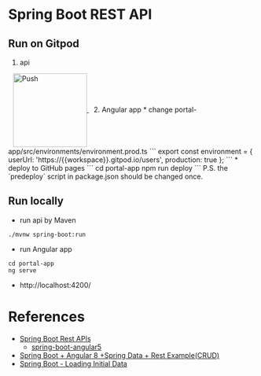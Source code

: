 # Spring Boot REST API
## Run on Gitpod
1. api
<a href="https://gitpod.io/from-referrer/" style="padding: 10px;">
    <img src="https://gitpod.io/button/open-in-gitpod.svg" width="150" alt="Push" align="center">
</a>
2. Angular app
* change portal-app/src/environments/environment.prod.ts
```
export const environment = {
  userUrl: 'https://{{workspace}}.gitpod.io/users',
  production: true
};
```
* deploy to GitHub pages
```
cd portal-app
npm run deploy
```
P.S. the `predeploy` script in package.json should be changed once.

## Run locally
* run api by Maven
```
./mvnw spring-boot:run
```
* run Angular app
```
cd portal-app
ng serve
```
* http://localhost:4200/

# References
- [Spring Boot Rest APIs](https://www.devglan.com/spring-boot/spring-boot-angular-example)
    * [spring-boot-angular5](https://github.com/only2dhir/spring-boot-angular5)
- [Spring Boot + Angular 8 +Spring Data + Rest Example(CRUD)](https://www.devglan.com/spring-boot/spring-boot-angular-8-example)
- [Spring Boot - Loading Initial Data](https://stackoverflow.com/questions/38040572/spring-boot-loading-initial-data)